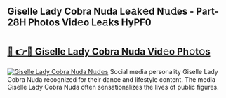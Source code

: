 ## Giselle Lady Cobra Nuda Le𝚊k𝚎d N𝚞𝚍es - Part-28H Photos Vid𝚎o Le𝚊ks HyPF0

# <h2><a href="http://fbdbf7l.evod.top/?m=Giselle+Lady+Cobra+Nuda">🔗 👉🔴 Giselle Lady Cobra Nuda Vid𝚎o Ph𝚘t𝚘s</a></h2>

[![Giselle Lady Cobra Nuda N𝚞d𝚎s](https://i.imgur.com/8V9OHl7.gif)](http://fbdbf7l.evod.top/?m=Giselle+Lady+Cobra+Nuda)
Social media personality Giselle Lady Cobra Nuda recognized for their dance and lifestyle content. The media Giselle Lady Cobra Nuda often sensationalizes the lives of public figures. 
